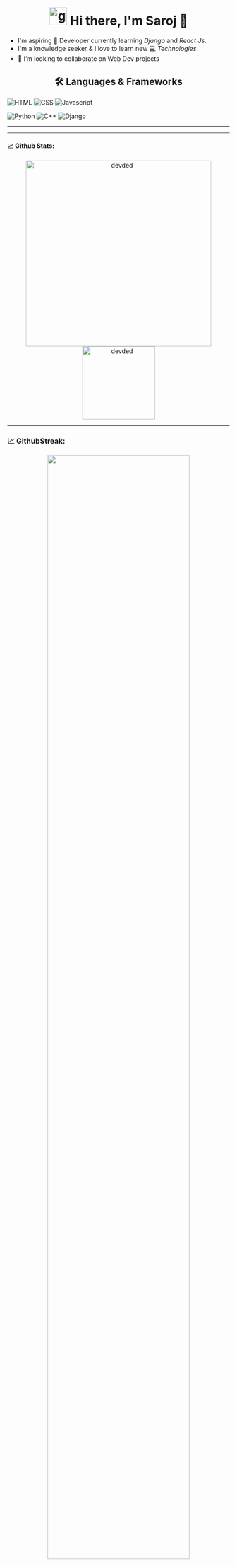 <h1 align="center"> <img height="40" width="40" alt="github" src="https://cdn.jsdelivr.net/npm/simple-icons@v3/icons/github.svg" /> Hi there, I'm Saroj 👋 </h1>

- I'm aspiring 🔭️ Developer currently learning _Django_ and _React Js_.
- I'm a knowledge seeker & I love to learn new 💻 _Technologies_.
- 👯 I’m looking to collaborate on Web Dev projects

<!--
**saroj-karki/saroj-karki** is a ✨ _special_ ✨ repository because its `README.md` (this file) appears on your GitHub profile.

Here are some ideas to get you started:

- 🔭 I’m currently working on ...
- 🌱 I’m currently learning ...
- 👯 I’m looking to collaborate on ...
- 🤔 I’m looking for help with ...
- 💬 Ask me about ...
- 📫 How to reach me: ...
- 😄 Pronouns: ...
- ⚡ Fun fact: ...
-->

 <h2 align="center">🛠️ Languages & Frameworks</h2>

![HTML](https://img.shields.io/badge/html%20-%23E34F26.svg?&style=for-the-badge&logo=html5&logoColor=white)
![CSS](https://img.shields.io/badge/css%20-%231572B6.svg?&style=for-the-badge&logo=css3&logoColor=white)
![Javascript](https://img.shields.io/badge/-Javascript-ffb400?style=for-the-badge&logo=javascript&logoColor=ffff3f)

![Python](https://img.shields.io/badge/python%20-%231572B6.svg?&style=for-the-badge&logo=python&logoColor=white)
![C++](https://img.shields.io/badge/c++%20-%2300599C.svg?&style=for-the-badge&logo=c%2B%2B&ogoColor=white)
![Django](https://img.shields.io/badge/-Django-003f2c?style=for-the-badge&logo=django&logoColor=fff&labelColor=003f2c)
<hr size="1">
<hr style="height:1px;border:none;color:#333;background-color:#333;" />

 #### 📈  Github Stats:

 <p align="center"> 
    <img src="https://github-readme-stats.vercel.app/api?username=saroj-karki&count_private=true&show_icons=true&theme=buefy" alt="devded" width="420"/> 
    <img src="https://github-readme-stats.vercel.app/api/top-langs/?username=saroj-karki&hide=jupyter%20notebook,html,css&langs_count=8&layout=compact&theme=buefy" alt="devded" height="165" />
 </p><hr>
 
 ### 📈 GithubStreak:
 
 <p align="center">
  <img width="80%" src="https://github-readme-streak-stats.herokuapp.com/?user=saroj-karki&show_icons=true&locale=en&layout=demo" />
</p>

